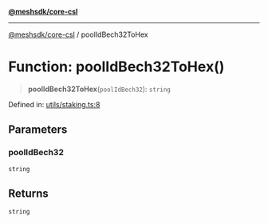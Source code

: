 [**@meshsdk/core-csl**](../README.md)

***

[@meshsdk/core-csl](../globals.md) / poolIdBech32ToHex

# Function: poolIdBech32ToHex()

> **poolIdBech32ToHex**(`poolIdBech32`): `string`

Defined in: [utils/staking.ts:8](https://github.com/MeshJS/mesh/blob/1abde1553cbd7cf2cf4e40197fc0de9e4a7d0f49/packages/mesh-core-csl/src/utils/staking.ts#L8)

## Parameters

### poolIdBech32

`string`

## Returns

`string`
